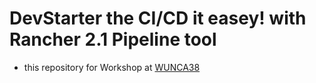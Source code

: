 # DevStarter the CI/CD it easey! with Rancher 2.1 Pipeline tool
* this repository for Workshop at [WUNCA38](http://www.wunca.uni.net.th/wunca38)